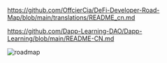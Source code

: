 https://github.com/OffcierCia/DeFi-Developer-Road-Map/blob/main/translations/README_cn.md

https://github.com/Dapp-Learning-DAO/Dapp-Learning/blob/main/README-CN.md

![roadmap](https://img.0x64.in/2024/01/6588bd93fba30dcc32e125b426ed9c93.svg)
